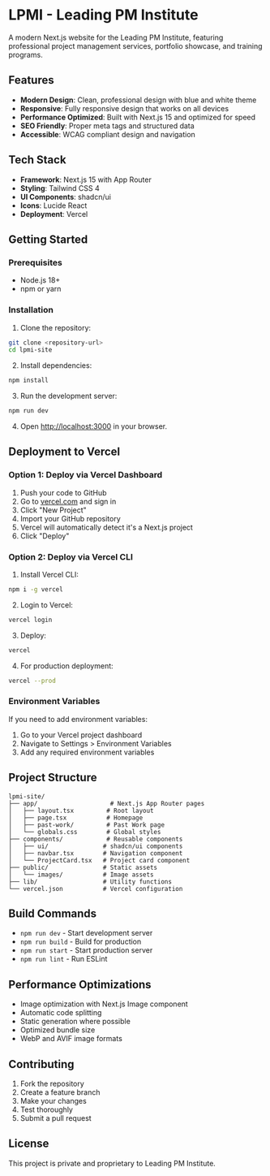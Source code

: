 # LPMI - Leading PM Institute

A modern Next.js website for the Leading PM Institute, featuring professional project management services, portfolio showcase, and training programs.

## Features

- **Modern Design**: Clean, professional design with blue and white theme
- **Responsive**: Fully responsive design that works on all devices
- **Performance Optimized**: Built with Next.js 15 and optimized for speed
- **SEO Friendly**: Proper meta tags and structured data
- **Accessible**: WCAG compliant design and navigation

## Tech Stack

- **Framework**: Next.js 15 with App Router
- **Styling**: Tailwind CSS 4
- **UI Components**: shadcn/ui
- **Icons**: Lucide React
- **Deployment**: Vercel

## Getting Started

### Prerequisites

- Node.js 18+ 
- npm or yarn

### Installation

1. Clone the repository:
```bash
git clone <repository-url>
cd lpmi-site
```

2. Install dependencies:
```bash
npm install
```

3. Run the development server:
```bash
npm run dev
```

4. Open [http://localhost:3000](http://localhost:3000) in your browser.

## Deployment to Vercel

### Option 1: Deploy via Vercel Dashboard

1. Push your code to GitHub
2. Go to [vercel.com](https://vercel.com) and sign in
3. Click "New Project"
4. Import your GitHub repository
5. Vercel will automatically detect it's a Next.js project
6. Click "Deploy"

### Option 2: Deploy via Vercel CLI

1. Install Vercel CLI:
```bash
npm i -g vercel
```

2. Login to Vercel:
```bash
vercel login
```

3. Deploy:
```bash
vercel
```

4. For production deployment:
```bash
vercel --prod
```

### Environment Variables

If you need to add environment variables:

1. Go to your Vercel project dashboard
2. Navigate to Settings > Environment Variables
3. Add any required environment variables

## Project Structure

```
lpmi-site/
├── app/                    # Next.js App Router pages
│   ├── layout.tsx         # Root layout
│   ├── page.tsx           # Homepage
│   ├── past-work/         # Past Work page
│   └── globals.css        # Global styles
├── components/            # Reusable components
│   ├── ui/               # shadcn/ui components
│   ├── navbar.tsx        # Navigation component
│   └── ProjectCard.tsx   # Project card component
├── public/               # Static assets
│   └── images/           # Image assets
├── lib/                  # Utility functions
└── vercel.json           # Vercel configuration
```

## Build Commands

- `npm run dev` - Start development server
- `npm run build` - Build for production
- `npm run start` - Start production server
- `npm run lint` - Run ESLint

## Performance Optimizations

- Image optimization with Next.js Image component
- Automatic code splitting
- Static generation where possible
- Optimized bundle size
- WebP and AVIF image formats

## Contributing

1. Fork the repository
2. Create a feature branch
3. Make your changes
4. Test thoroughly
5. Submit a pull request

## License

This project is private and proprietary to Leading PM Institute.
